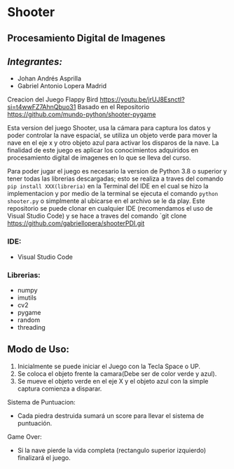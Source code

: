 # Shooter

## Procesamiento Digital de Imagenes

## *Integrantes:*
+ Johan Andrés Asprilla
+ Gabriel Antonio Lopera Madrid

Creacion del Juego Flappy Bird https://youtu.be/jrUJ8EsnctI?si=t4wwFZ7AhnQbuo31
Basado en el Repositorio https://github.com/mundo-python/shooter-pygame

Esta version del juego Shooter, usa la cámara para captura los datos y poder controlar la nave espacial, se utiliza un objeto verde para mover la nave en el eje x y otro objeto azul para activar los disparos de la nave. La finalidad de este juego es aplicar los conocimientos adquiridos en procesamiento digital de imagenes en lo que se lleva del curso.

Para poder jugar el juego es necesario la version de Python 3.8 o superior y tener todas las librerias descargadas; esto se realiza a traves del comando `pip install XXX(libreria)` en la Terminal del IDE en el cual se hizo la implementacion y por medio de la terminal se ejecuta el comando  `python shooter.py` o simplmente al ubicarse en el archivo se le da play. Este repositorio se puede clonar en cualquier IDE (recomendamos el uso de Visual Studio Code) y se hace a traves del comando `git clone https://github.com/gabriellopera/shooterPDI.git

### IDE:
* Visual Studio Code 

### Librerias:
+ numpy
+ imutils
+ cv2 
+ pygame 
+ random
+ threading

## **Modo de Uso:**
1. Inicialmente se puede iniciar el Juego con la Tecla Space o UP.
2. Se coloca el objeto frente la camara(Debe ser de color verde y azul).
3. Se mueve el objeto verde en el eje X y el objeto azul con la simple captura comienza a disparar.

Sistema de Puntuacion:
* Cada piedra destruida sumará un score para llevar el sistema de puntuación.

Game Over:
* Si la nave pierde la vida completa (rectangulo superior izquierdo) finalizará el juego.

